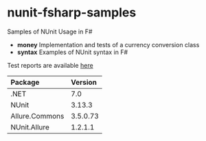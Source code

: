 nunit-fsharp-samples
====================

Samples of NUnit Usage in F#
 * **money** Implementation and tests of a currency conversion class
 * **syntax** Examples of NUnit syntax in F#

Test reports are available [here](https://apetrovskiy.github.io/nunit-fsharp-samples)

|Package       |Version |
|:-------------|:-------|
|.NET          |7.0     |
|NUnit         |3.13.3  |
|Allure.Commons|3.5.0.73|
|NUnit.Allure  |1.2.1.1 |
